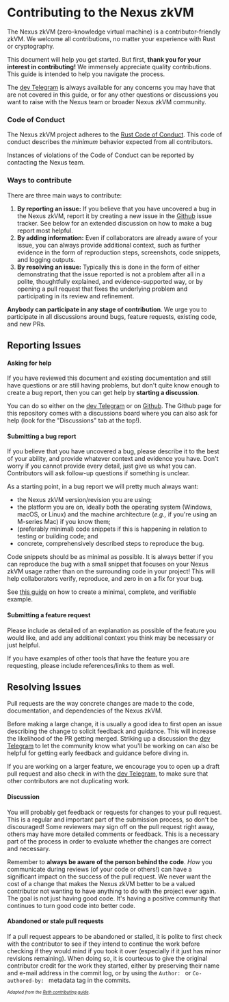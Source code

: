 # Contributing to the Nexus zkVM

The Nexus zkVM (zero-knowledge virtual machine) is a contributor-friendly zkVM. We welcome all contributions, no matter your experience with Rust or cryptography.

This document will help you get started. But first, **thank you for your interest in contributing!** We immensely appreciate quality contributions. This guide is intended to help you navigate the process.

The [dev Telegram][dev-tg] is always available for any concerns you may have that are not covered in this guide, or for any other questions or discussions you want to raise with the Nexus team or broader Nexus zkVM community.

### Code of Conduct

The Nexus zkVM project adheres to the [Rust Code of Conduct][rust-coc]. This code of conduct describes the _minimum_ behavior
expected from all contributors.

Instances of violations of the Code of Conduct can be reported by contacting the Nexus team.

### Ways to contribute

There are three main ways to contribute:

1. **By reporting an issue:** If you believe that you have uncovered a bug in the Nexus zkVM, report it by creating a new issue in the [Github][gh] issue tracker. See below for an extended discussion on how to make a bug report most helpful.
2. **By adding information:** Even if collaborators are already aware of your issue, you can always provide additional context, such as further evidence in the form of reproduction steps, screenshots, code snippets, and logging outputs.
3. **By resolving an issue:** Typically this is done in the form of either demonstrating that the issue reported is not a problem after all in a polite, thoughtfully explained, and evidence-supported way, or by opening a pull request that fixes the underlying problem and participating in its review and refinement.

**Anybody can participate in any stage of contribution**. We urge you to participate in all discussions around bugs, feature requests, existing code, and new PRs.

## Reporting Issues 

#### Asking for help

If you have reviewed this document and existing documentation and still have questions or are still having problems, but don't quite know enough to create a bug report, then 
you can get help by **starting a discussion**. 

You can do so either on the [dev Telegram][dev-tg] or on [Github][gh]. The Github page for this repository comes with a discussions board where you can also ask for help (look for the "Discussions" tab at the top!).

#### Submitting a bug report

If you believe that you have uncovered a bug, please describe it to the best of your ability, and provide whatever context and evidence you have. Don't worry if you
cannot provide every detail, just give us what you can. Contributors will ask follow-up questions if something is unclear.

As a starting point, in a bug report we will pretty much always want:

- the Nexus zkVM version/revision you are using;
- the platform you are on, ideally both the operating system (Windows, macOS, or Linux) and the machine architecture (_e.g.,_ if you're using an M-series Mac) if you know them;
- (preferably minimal) code snippets if this is happening in relation to testing or building code; and
- concrete, comprehensively described steps to reproduce the bug.

Code snippets should be as minimal as possible. It is always better if you can reproduce the bug with a small snippet that focuses on your Nexus zkVM usage rather than on the surrounding code in your project! 
This will help collaborators verify, reproduce, and zero in on a fix for your bug.

See [this guide][mcve] on how to create a minimal, complete, and verifiable example.

#### Submitting a feature request

Please include as detailed of an explanation as possible of the feature you would like, and add any additional context you think may be necessary or just helpful.

If you have examples of other tools that have the feature you are requesting, please include references/links to them as well.

## Resolving Issues

Pull requests are the way concrete changes are made to the code, documentation, and dependencies of the Nexus zkVM.

Before making a large change, it is usually a good idea to first open an issue describing the change to solicit feedback and guidance. 
This will increase the likelihood of the PR getting merged. Striking up a discussion the [dev Telegram][dev-tg] to let the community know
what you'll be working on can also be helpful for getting early feedback and guidance before diving in.

If you are working on a larger feature, we encourage you to open up a draft pull request and also check in with the [dev Telegram][dev-tg], to make sure that other
contributors are not duplicating work.

#### Discussion

You will probably get feedback or requests for changes to your pull request. 
This is a regular and important part of the submission process, so don't be discouraged! Some reviewers may sign off on the pull
request right away, others may have more detailed comments or feedback. This is a necessary part of the process in order
to evaluate whether the changes are correct and necessary.

Remember to **always be aware of the person behind the code**. _How_ you communicate during reviews (of your code or others!) can have a significant impact on the success
of the pull request. We never want the cost of a change that makes the Nexus zkVM better to be a valued contributor not
wanting to have anything to do with the project ever again. The goal is not just having good code. It's having a positive community that continues to turn good code into better code.

#### Abandoned or stale pull requests

If a pull request appears to be abandoned or stalled, it is polite to first check with the contributor to see if they
intend to continue the work before checking if they would mind if you took it over (especially if it just has minor revisions
remaining). When doing so, it is courteous to give the original contributor credit for the work they started, either by
preserving their name and e-mail address in the commit log, or by using the `Author: ` or `Co-authored-by: ` metadata
tag in the commits.

<sub><sup>_Adapted from the [Reth contributing guide][reth-contributing]_.</sub></sup>

[rust-coc]: https://github.com/rust-lang/rust/blob/master/CODE_OF_CONDUCT.md

[gh]: https://github.com/nexus-xyz/nexus-zkvm

[dev-tg]: https://t.me/nexus_zkvm

[mcve]: https://stackoverflow.com/help/mcve

[reth-contributing]: https://github.com/paradigmxyz/reth/blob/main/CONTRIBUTING.md
